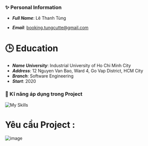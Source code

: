 ### :sparkles: Personal Information 

- ***Full Name***: Lê Thanh Tùng

- ***Email***: booking.tungcutte@gmail.com
# :clock3: Education

- ***Name University***: Industrial University of Ho Chi Minh City
- ***Address***: 12 Nguyen Van Bao, Ward 4, Go Vap District, HCM City
- ***Branch***: Software Engineering
- ***Start***: 2020
### :seedling: Kĩ năng áp dụng trong Project
![My Skills](https://skillicons.dev/icons?i=html,css,spring,java,mysql,postman,git,github)
# Yêu cầu Project :
![image](https://github.com/tungcutte35/week02_lab_LeThanhTung_20008831/assets/90129081/a2ce7f4c-5d9c-442c-9ac0-853bb710fb4c)
